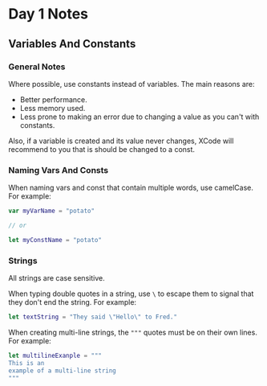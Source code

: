 # Day 1 Notes

## Variables And Constants

### General Notes

Where possible, use constants instead of variables. The main reasons are:

- Better performance.
- Less memory used.
- Less prone to making an error due to changing a value as you can't with constants.

Also, if a variable is created and its value never changes, XCode will recommend to you that is should be changed to a const.

### Naming Vars And Consts

When naming vars and const that contain multiple words, use camelCase. For example:

``` swift
var myVarName = "potato"

// or

let myConstName = "potato"
```

### Strings

All strings are case sensitive.

When typing double quotes in a string, use `\` to escape them to signal that they don't end the string. For example:

``` swift
let textString = "They said \"Hello\" to Fred."
```

When creating multi-line strings, the `"""` quotes must be on their own lines. For example:

``` swift
let multilineExanple = """
This is an
example of a multi-line string
"""
```
